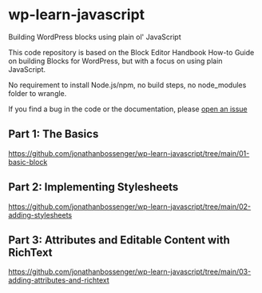 # wp-learn-javascript
Building WordPress blocks using plain ol' JavaScript

This code repository is based on the Block Editor Handbook How-to Guide on building Blocks for WordPress, but with a focus on using plain JavaScript.

No requirement to install Node.js/npm, no build steps, no node_modules folder to wrangle.

If you find a bug in the code or the documentation, please [open an issue](https://github.com/jonathanbossenger/wp-learn-javascript/issues)

## Part 1: The Basics
https://github.com/jonathanbossenger/wp-learn-javascript/tree/main/01-basic-block

## Part 2: Implementing Stylesheets
https://github.com/jonathanbossenger/wp-learn-javascript/tree/main/02-adding-stylesheets

## Part 3: Attributes and Editable Content with RichText
https://github.com/jonathanbossenger/wp-learn-javascript/tree/main/03-adding-attributes-and-richtext
